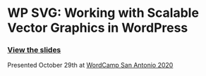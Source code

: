# WP SVG: Working with Scalable Vector Graphics in WordPress

### [View the slides](http://kingkool68.com/wp-svg/) ###

Presented October 29th at [WordCamp San Antonio 2020](https://2020.sanantonio.wordcamp.org/session/wp-svg-working-with-svgs-in-wordpress/)
